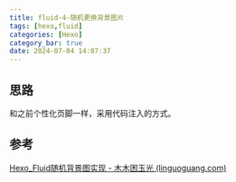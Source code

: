 ```yaml
---
title: fluid-4-随机更换背景图片
tags: [hexo,fluid]
categories: [Hexo]
category_bar: true
date: 2024-07-04 14:07:37
---
```


## 思路

和之前个性化页脚一样，采用代码注入的方式。

## 参考

[Hexo_Fluid随机背景图实现 - 木木困玉光 (linguoguang.com)](https://linguoguang.com/2023/05/10/Hexo_Fluid随机背景图实现/)
